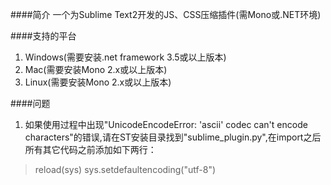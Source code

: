 ####简介
一个为Sublime Text2开发的JS、CSS压缩插件(需Mono或.NET环境)

####支持的平台
1. Windows(需要安装.net framework 3.5或以上版本)
2. Mac(需要安装Mono 2.x或以上版本)
3. Linux(需要安装Mono 2.x或以上版本)

####问题
1. 如果使用过程中出现"UnicodeEncodeError: 'ascii' codec can't encode characters"的错误,请在ST安装目录找到"sublime_plugin.py",在import之后所有其它代码之前添加如下两行：
> reload(sys)
> sys.setdefaultencoding("utf-8")